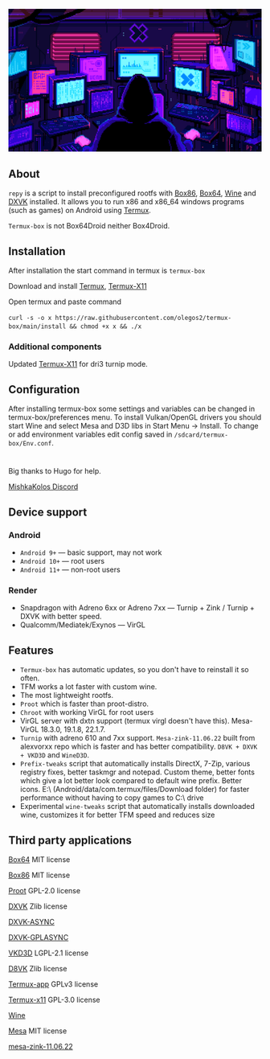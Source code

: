 ![logo](icon/icon.gif "logo")

## About

`repy` is a script to install preconfigured rootfs with [Box86](https://github.com/ptitSeb/box86), [Box64](https://github.com/ptitSeb/box64), [Wine](https://www.winehq.org/) and [DXVK](https://github.com/doitsujin/dxvk) installed. It allows you to run x86 and x86_64 windows programs (such as games) on Android using [Termux](https://github.com/termux/termux-app).

`Termux-box` is not Box64Droid neither Box4Droid.

## Installation
After installation the start command in termux is `termux-box`

Download and install
[Termux](https://f-droid.org/repo/com.termux_118.apk),
[Termux-X11](https://raw.githubusercontent.com/olegos2/termux-box/main/components/termux-x11-arm64-v8a-debug.apk)

Open termux and paste command

`curl -s -o x https://raw.githubusercontent.com/olegos2/termux-box/main/install && chmod +x x && ./x`

### Additional components
Updated
[Termux-X11](https://raw.githubusercontent.com/olegos2/termux-box/main/components/termux-x11-arm64-v8a-debug-latest.apk)
for dri3 turnip mode.
##

## Configuration
After installing termux-box some settings and variables can be changed in termux-box/preferences menu.
To install Vulkan/OpenGL drivers you should start Wine and select Mesa and D3D libs in Start Menu -> Install.
To change or add environment variables edit config saved in `/sdcard/termux-box/Env.conf`.

#
Big thanks to Hugo for help.

[MishkaKolos Discord](https://discord.gg/ZAQnZzbCXq)

## Device support
### Android
* `Android 9+` — basic support, may not work
* `Android 10+` — root users
* `Android 11+` — non-root users
### Render
* Snapdragon with Adreno 6xx or Adreno 7xx — Turnip + Zink / Turnip + DXVK with better speed.
* Qualcomm/Mediatek/Exynos — VirGL

## Features
* `Termux-box` has automatic updates, so you don't have to reinstall it so often.
* TFM works a lot faster with custom wine.
* The most lightweight rootfs.
* `Proot` which is faster than proot-distro.
* `Chroot` with working VirGL for root users
* VirGL server with dxtn support (termux virgl doesn't have this). Mesa-VirGL 18.3.0, 19.1.8, 22.1.7.
* `Turnip` with adreno 610 and 7xx support. `Mesa-zink-11.06.22` built from alexvorxx repo which is faster and has better compatibility. `D8VK + DXVK + VKD3D` and `WineD3D`.
* `Prefix-tweaks` script that automatically installs DirectX, 7-Zip, various registry fixes, better taskmgr and notepad. Custom theme, better fonts which give a lot better look compared to default wine prefix. Better icons. E:\ (Android/data/com.termux/files/Download folder) for faster performance without having to copy games to C:\ drive
* Experimental `wine-tweaks` script that automatically installs downloaded wine, customizes it for better TFM speed and reduces size

## Third party applications

[Box64](https://github.com/ptitSeb/box64) MIT license

[Box86](https://github.com/ptitSeb/box86) MIT license

[Proot](https://github.com/termux/proot) GPL-2.0 license

[DXVK](https://github.com/doitsujin/dxvk) Zlib license

[DXVK-ASYNC](https://github.com/Sporif/dxvk-async)

[DXVK-GPLASYNC](https://gitlab.com/Ph42oN/dxvk-gplasync)

[VKD3D](https://github.com/lutris/vkd3d) LGPL-2.1 license

[D8VK](https://github.com/AlpyneDreams/d8vk) Zlib license

[Termux-app](https://github.com/termux/termux-app) GPLv3 license

[Termux-x11](https://github.com/termux/termux-x11) GPL-3.0 license

[Wine](https://wiki.winehq.org/Licensing)

[Mesa](https://docs.mesa3d.org/license.html) MIT license

[mesa-zink-11.06.22](https://github.com/alexvorxx/mesa-zink-11.06.22)

